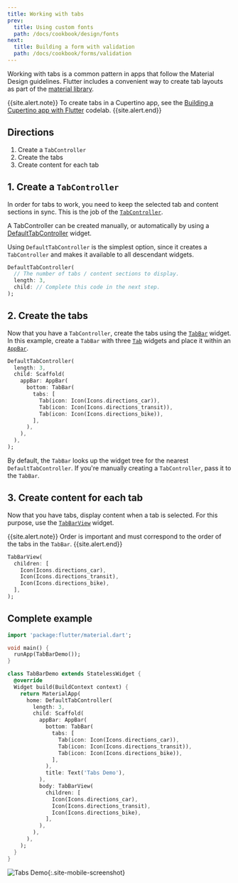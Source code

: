 ```yaml
---
title: Working with tabs
prev:
  title: Using custom fonts
  path: /docs/cookbook/design/fonts
next:
  title: Building a form with validation
  path: /docs/cookbook/forms/validation
---
```


Working with tabs is a common pattern in apps that follow the Material Design
guidelines. Flutter includes a convenient way to create tab layouts as part of
the [material library]({{site.api}}/flutter/material/material-library.html).

{{site.alert.note}}
  To create tabs in a Cupertino app, see the
  [Building a Cupertino app with
  Flutter](https://codelabs.developers.google.com/codelabs/flutter-cupertino/index.html?index=..%2F..index#0)
  codelab.
{{site.alert.end}}

## Directions

  1. Create a `TabController`
  2. Create the tabs
  3. Create content for each tab

## 1. Create a `TabController`

In order for tabs to work, you need to keep the selected tab and content
sections in sync. This is the job of the
[`TabController`]({{site.api}}/flutter/material/TabController-class.html).

A TabController can be created manually, or automatically by using a
[DefaultTabController]({{site.api}}/flutter/material/DefaultTabController-class.html)
widget.

Using `DefaultTabController` is the simplest option, since it
creates a `TabController` and makes it available to all descendant widgets.

<!-- skip -->
```dart
DefaultTabController(
  // The number of tabs / content sections to display.
  length: 3,
  child: // Complete this code in the next step.
);
```

## 2. Create the tabs

Now that you have a `TabController`, create the tabs using
the [`TabBar`]({{site.api}}/flutter/material/TabController-class.html)
widget. In this example, create a `TabBar` with three
[`Tab`]({{site.api}}/flutter/material/Tab-class.html)
widgets and place it within an
[`AppBar`]({{site.api}}/flutter/material/AppBar-class.html).

<!-- skip -->
```dart
DefaultTabController(
  length: 3,
  child: Scaffold(
    appBar: AppBar(
      bottom: TabBar(
        tabs: [
          Tab(icon: Icon(Icons.directions_car)),
          Tab(icon: Icon(Icons.directions_transit)),
          Tab(icon: Icon(Icons.directions_bike)),
        ],
      ),
    ),
  ),
);
```

By default, the `TabBar` looks up the widget tree for the nearest
`DefaultTabController`. If you're manually creating a `TabController`,
pass it to the `TabBar`.

## 3. Create content for each tab

Now that you have tabs, display content when a tab is selected.
For this purpose, use the
[`TabBarView`]({{site.api}}/flutter/material/TabBarView-class.html) widget.

{{site.alert.note}}
  Order is important and must correspond to the order of the tabs in the
  `TabBar`.
{{site.alert.end}}

<!-- skip -->
```dart
TabBarView(
  children: [
    Icon(Icons.directions_car),
    Icon(Icons.directions_transit),
    Icon(Icons.directions_bike),
  ],
);
```

## Complete example

```dart
import 'package:flutter/material.dart';

void main() {
  runApp(TabBarDemo());
}

class TabBarDemo extends StatelessWidget {
  @override
  Widget build(BuildContext context) {
    return MaterialApp(
      home: DefaultTabController(
        length: 3,
        child: Scaffold(
          appBar: AppBar(
            bottom: TabBar(
              tabs: [
                Tab(icon: Icon(Icons.directions_car)),
                Tab(icon: Icon(Icons.directions_transit)),
                Tab(icon: Icon(Icons.directions_bike)),
              ],
            ),
            title: Text('Tabs Demo'),
          ),
          body: TabBarView(
            children: [
              Icon(Icons.directions_car),
              Icon(Icons.directions_transit),
              Icon(Icons.directions_bike),
            ],
          ),
        ),
      ),
    );
  }
}
```

![Tabs Demo](/images/cookbook/tabs.gif){:.site-mobile-screenshot}
